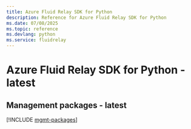 ```yaml
---
title: Azure Fluid Relay SDK for Python
description: Reference for Azure Fluid Relay SDK for Python
ms.date: 07/08/2025
ms.topic: reference
ms.devlang: python
ms.service: fluidrelay
---
```

# Azure Fluid Relay SDK for Python - latest

## Management packages - latest
[!INCLUDE [mgmt-packages](fluid-relay-mgmt-index.md)]